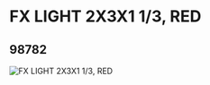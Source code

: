 # FX LIGHT  2X3X1 1/3, RED
## 98782
![FX LIGHT  2X3X1 1/3, RED](https://lc-www-live-s.legocdn.com/media/bricks/5/2/6121786.jpg)